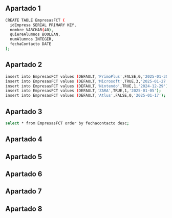 ## Apartado 1 

```bash
CREATE TABLE EmpresasFCT (
  idEmpresa SERIAL PRIMARY KEY,
  nombre VARCHAR(40),
  quiereAlumnos BOOLEAN,
  numAlumnos INTEGER,
  fechaContacto DATE
);
```

## Apartado 2 

```bash
insert into EmpresasFCT values (DEFAULT,'PrimoPlus',FALSE,0,'2025-01-30');
insert into EmpresasFCT values (DEFAULT,'Microsoft',TRUE,3,'2025-01-27');
insert into EmpresasFCT values (DEFAULT,'Nintendo',TRUE,1,'2024-12-29');
insert into EmpresasFCT values (DEFAULT,'ZARA',TRUE,1,'2025-01-05');
insert into EmpresasFCT values (DEFAULT,'Atlus',FALSE,0,'2025-01-17');
```

## Apartado 3

```bash
select * from EmpresasFCT order by fechacontacto desc;
```

## Apartado 4 

## Apartado 5

## Apartado 6 

## Apartado 7

## Apartado 8 

